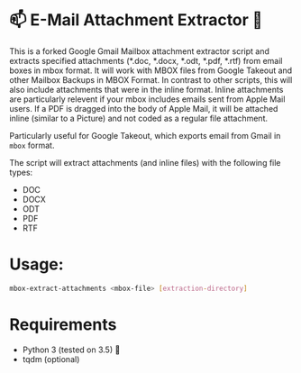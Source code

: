 # :mailbox: E-Mail Attachment Extractor :paperclip:

This is a forked Google Gmail Mailbox attachment extractor script and extracts specified attachments (*.doc, *.docx, *.odt, *.pdf, *.rtf) from email boxes in mbox format. It will work with MBOX files from Google Takeout and other Mailbox Backups in MBOX Format. In contrast to other scripts, this will also include attachments that were in the inline format. Inline attachments are particularly relevent if your mbox includes emails sent from Apple Mail users. If a PDF is dragged into the body of Apple Mail, it will be attached inline (similar to a Picture) and not coded as a regular file attachment.

Particularly useful for Google Takeout, which exports email from Gmail in `mbox` format.

The script will extract attachments (and inline files) with the following file types:
- DOC
- DOCX
- ODT
- PDF
- RTF

# Usage:

``` bash
mbox-extract-attachments <mbox-file> [extraction-directory]
```

# Requirements

* Python 3 (tested on 3.5) :snake:
* tqdm (optional)
